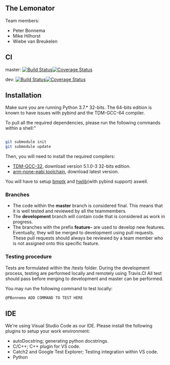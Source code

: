 ## The Lemonator

Team members:
- Peter Bonnema
- Mike Hilhorst
- Wiebe van Breukelen

## CI

master: [![Build Status](https://travis-ci.com/PBonnema/lemonator.svg?branch=dev)](https://travis-ci.com/PBonnema/lemonator)[![Coverage Status](https://coveralls.io/repos/github/PBonnema/lemonator/badge.svg)](https://coveralls.io/github/PBonnema/lemonator)

dev: [![Build Status](https://travis-ci.com/PBonnema/lemonator.svg?branch=dev)](https://travis-ci.com/PBonnema/lemonator)[![Coverage Status](https://coveralls.io/repos/github/PBonnema/lemonator/badge.svg?branch=dev)](https://coveralls.io/github/PBonnema/lemonator?branch=dev)

## Installation
Make sure you are running Python 3.7.* 32-bits. The 64-bits edition is known to have issues with pybind and the TDM-GCC-64 compiler.

To pull all the required dependencies, please run the following commands within a shell:"

```bash

git submodule init
git submodule update

```

Then, you will need to install the required compilers:
  - [TDM-GCC-32](http://tdm-gcc.tdragon.net/download), download version 5.1.0-3 32-bits edition.
  - [arm-none-eabi toolchain](https://developer.arm.com/tools-and-software/open-source-software/developer-tools/gnu-toolchain/gnu-rm/downloads), download latest version.
  
You will have to setup [bmptk](http://github.com/wovo/bmptk) and [hwlib](http://github.com/wovo/hwlib)(with pybind support) aswell.

### Branches
- The code within the **master** branch is considered final. This means that it is well tested and reviewed by all the teammembers.
- The **development** branch will contain code that is considered as work in progress.
- The branches with the prefix **feature-** are used to develop new features. Eventually, they will be merged to development using pull requests. These pull requests should always be reviewed by a team member who is not assigned onto this specific feature.

### Testing procedure
Tests are formulated within the /tests folder. During the development process, testing are performed locally and remotely using Travis.CI
All test should pass before merging to development and master can be performed. 

You may run the following command to test locally:
```bash
@PBonnema ADD COMMAND TO TEST HERE
```

## IDE
We're using Visual Studio Code as our IDE. Please install the following plugins to setup your work environment:
- autoDocstring; generating python docstrings.
- C/C++; C++ plugin for VS code.
- Catch2 and Google Test Explorer; Testing integration within VS code.
- Python
